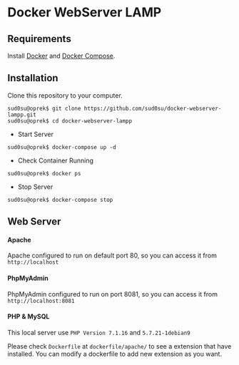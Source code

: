 # Docker WebServer LAMP

## Requirements

Install [Docker](https://docs.docker.com/engine/installation) and [Docker Compose](https://docs.docker.com/compose/install).

## Installation

Clone this repository to your computer.

```console
sud0su@oprek$ git clone https://github.com/sud0su/docker-webserver-lampp.git
sud0su@oprek$ cd docker-webserver-lampp
```

- Start Server

```console
sud0su@oprek$ docker-compose up -d
```

- Check Container Running

```console
sud0su@oprek$ docker ps
```

- Stop Server

```console
sud0su@oprek$ docker-compose stop
```

## Web Server

#### Apache

Apache configured to run on default port 80, so you can access it from `http://localhost`

#### PhpMyAdmin

PhpMyAdmin configured to run on port 8081, so you can access it from `http://localhost:8081`

#### PHP & MySQL

This local server use `PHP Version 7.1.16` and `5.7.21-1debian9`

Please check `Dockerfile` at `dockerfile/apache/` to see a extension that have installed. You can modify a dockerfile to add new extension as you want.
